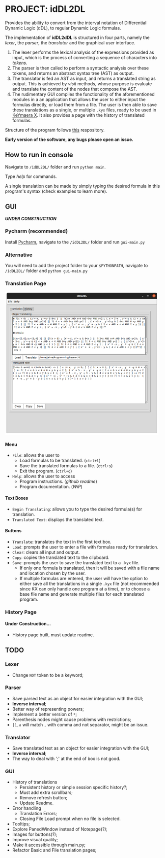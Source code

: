 # PROJECT: idDL2DL

Provides the ability to convert from the interval notation of Differential Dynamic Logic (dDL), to regular Dynamic Logic formulas.

The implementation of **idDL2dDL** is structured in four parts, namely the *lexer*, the *parser*, the *translator* and
the graphical user interface.

1. The lexer performs the lexical analysis of the expressions provided as input, which is the
   process of converting a sequence of characters into *tokens*.
2. The parser is then called to perform a syntactic analysis over these tokens, and returns an abstract syntax tree (AST) as output.
3. The translator is fed an AST as input, and returns a translated string as output. This is achieved by *visit*
   methods, whose purpose is evaluate and translate the content of the nodes that compose the AST.
4. The rudimentary GUI compiles the functionality of the aforementioned modules in a an application that allows the user to either input the formulas directly, or load them from a file. The user is then able to save these translations as a single, or multiple `.kyx` files, ready to be used in [KeYmaera X](https://github.com/LS-Lab/KeYmaeraX-release). It also provides a page with the history of translated formulas.

Structure of the program follows [this](https://github.com/davidcallanan/py-myopl-code) respository.

**Early version of the software, any bugs please open an issue.**

## How to run in console

Navigate to `/idDL2DL/` folder and run `python main`.

Type *help* for commands.

A single translation can be made by simply typing the desired formula in this program's syntax (check examples to learn
more).

## GUI

**_UNDER CONSTRUCTION_**
### Pycharm (recommended)
Install [Pycharm](https://www.jetbrains.com/pycharm/), navigate to the `/idDL2DL/` folder and run `gui-main.py`  

### Alternative
You will need to add the project folder to your `$PYTHONPATH`, navigate to `/idDL2DL/` folder and `python gui-main.py`  

### Translation Page

<img src="/Resources/TranslationGUI.png" width="500">

#### Menu
- `File`: allows the user to
    - Load formulas to be translated. (`ctrl+l`)
    - Save the translated formulas to a file. (`ctrl+s`)
    - Exit the program. (`ctrl+q`)
- `Help`: allows the user to access
    - Program instructions. (*github readme*)
    - Program documentation. (*WiP*)

#### Text Boxes
- `Begin Translating`: allows you to type the desired formula(s) for translation.
- `Translated Text`: displays the translated text.

#### Buttons
- `Translate`: translates the text in the first text box.
- `Load`: prompts the user to enter a file with formulas ready for translation.
- `Clear`: clears all input and output.
- `Copy`: copies the translated text to the clipboard.
- `Save`: prompts the user to save the translated text to a `.kyx` file.
    - If only one formula is translated, then it will be saved with a file name and location chosen by the user.
    - If multiple formulas are entered, the user will have the option to either save all the translations in a single `.kyx` file (not recommended since KX can only handle one program at a time), or to choose a base file name and
      generate multiple files for each translated program.

### History Page
#### Under Construction...
- History page built, must update readme.

## TODO

### Lexer

- Change `NOT` token to be a keyword;

### Parser
- Save parsed text as an object for easier integration with the GUI;
- **Inverse interval**;
- Better way of representing powers;
- Implement a better version of `*`;
- Parenthesis nodes might cause problems with restrictions;
- `[1,a` will match `,` with comma and not separator, might be an issue.

### Translator  
- Save translated text as an object for easier integration with the GUI;
- **Inverse interval**;
- The way to deal with ';' at the end of box is not good.

### GUI 
- History of translations
   - Persistent history or simple session specific history?;
   - Must add extra scrollbars;
   - Remove refresh button;
   - Update Readme.
- Error handling
   - Translation Errors;
   - Closing File Load prompt when no file is selected.
- Tooltips;
- Explore PanedWindow instead of Notepage(?);
- Images for buttons(?);
- Improve visual quality;
- Make it accessible through main.py; 
- Refactor Basic and File translation pages;

